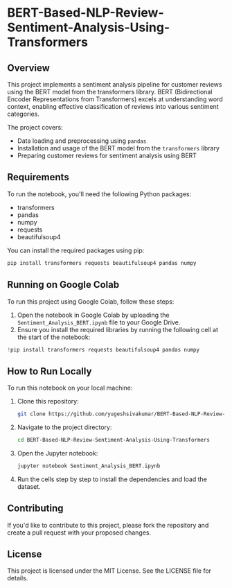 # BERT-Based-NLP-Review-Sentiment-Analysis-Using-Transformers

## Overview

This project implements a sentiment analysis pipeline for customer reviews using the BERT model from the transformers library. BERT (Bidirectional Encoder Representations from Transformers) excels at understanding word context, enabling effective classification of reviews into various sentiment categories.


The project covers:

- Data loading and preprocessing using `pandas`
- Installation and usage of the BERT model from the `transformers` library
- Preparing customer reviews for sentiment analysis using BERT


## Requirements

To run the notebook, you'll need the following Python packages:

- transformers
- pandas
- numpy
- requests
- beautifulsoup4

You can install the required packages using pip:

```bash
pip install transformers requests beautifulsoup4 pandas numpy
```

## Running on Google Colab

To run this project using Google Colab, follow these steps:

1. Open the notebook in Google Colab by uploading the `Sentiment_Analysis_BERT.ipynb` file to your Google Drive.
2. Ensure you install the required libraries by running the following cell at the start of the notebook:

```python
!pip install transformers requests beautifulsoup4 pandas numpy
```

## How to Run Locally

To run this notebook on your local machine:

1. Clone this repository:

   ```bash
   git clone https://github.com/yugeshsivakumar/BERT-Based-NLP-Review-Sentiment-Analysis-Using-Transformers.git
   ```
2. Navigate to the project directory:

   ```bash
   cd BERT-Based-NLP-Review-Sentiment-Analysis-Using-Transformers

   ```
3. Open the Jupyter notebook:

   ```bash
   jupyter notebook Sentiment_Analysis_BERT.ipynb
   ```
4. Run the cells step by step to install the dependencies and load the dataset.

## Contributing

If you'd like to contribute to this project, please fork the repository and create a pull request with your proposed changes.

## License

This project is licensed under the MIT License. See the LICENSE file for details.
